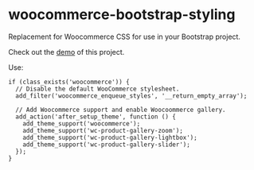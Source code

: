 # woocommerce-bootstrap-styling
Replacement for Woocommerce CSS for use in your Bootstrap project.

Check out the [demo](https://middelham.nl/sagestarter) of this project.

Use:

```
if (class_exists('woocommerce')) {
  // Disable the default WooCommerce stylesheet.
  add_filter('woocommerce_enqueue_styles', '__return_empty_array');
  
  // Add Woocommerce support and enable Woocoommerce gallery.
  add_action('after_setup_theme', function () {
    add_theme_support('woocommerce');
    add_theme_support('wc-product-gallery-zoom');
    add_theme_support('wc-product-gallery-lightbox');
    add_theme_support('wc-product-gallery-slider');
  });
}
```
